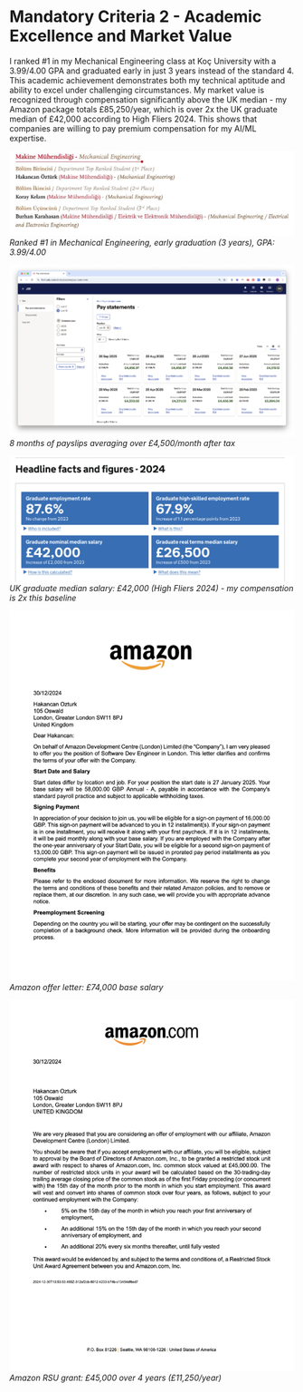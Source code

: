 # Mandatory Criteria 2 - Academic Excellence and Market Value

I ranked #1 in my Mechanical Engineering class at Koç University with a 3.99/4.00 GPA and graduated early in just 3 years instead of the standard 4. This academic achievement demonstrates both my technical aptitude and ability to excel under challenging circumstances. My market value is recognized through compensation significantly above the UK median - my Amazon package totals £85,250/year, which is over 2x the UK graduate median of £42,000 according to High Fliers 2024. This shows that companies are willing to pay premium compensation for my AI/ML expertise.

![Koç University #1 Ranking](raw/koc-rank1.jpeg)
_Ranked #1 in Mechanical Engineering, early graduation (3 years), GPA: 3.99/4.00_

![Payslip Verification](raw/amazon-payslips.png)
_8 months of payslips averaging over £4,500/month after tax_

![UK Graduate Median](raw/uk-grad-salary.png)
_UK graduate median salary: £42,000 (High Fliers 2024) - my compensation is 2x this baseline_

![Amazon Offer Letter](raw/amazon-offer.png)
_Amazon offer letter: £74,000 base salary_

![Amazon Stock Grant](raw/amazon-stock.png)
_Amazon RSU grant: £45,000 over 4 years (£11,250/year)_
